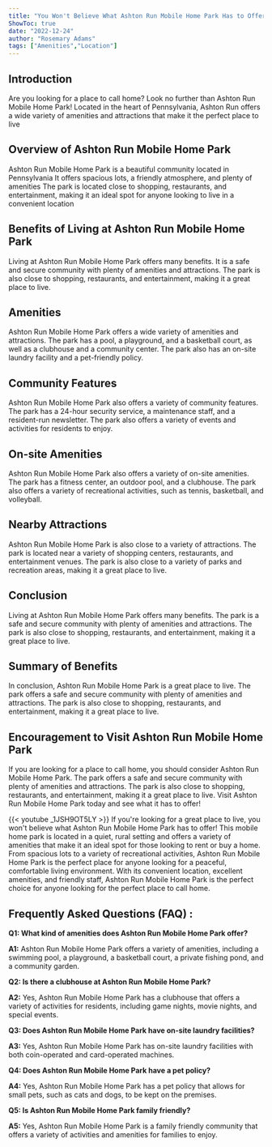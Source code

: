 ```yaml
---
title: "You Won't Believe What Ashton Run Mobile Home Park Has to Offer!"
ShowToc: true 
date: "2022-12-24"
author: "Rosemary Adams" 
tags: ["Amenities","Location"]
---
```

## Introduction
Are you looking for a place to call home? Look no further than Ashton Run Mobile Home Park! Located in the heart of Pennsylvania, Ashton Run offers a wide variety of amenities and attractions that make it the perfect place to live

## Overview of Ashton Run Mobile Home Park
Ashton Run Mobile Home Park is a beautiful community located in Pennsylvania It offers spacious lots, a friendly atmosphere, and plenty of amenities The park is located close to shopping, restaurants, and entertainment, making it an ideal spot for anyone looking to live in a convenient location

## Benefits of Living at Ashton Run Mobile Home Park
Living at Ashton Run Mobile Home Park offers many benefits. It is a safe and secure community with plenty of amenities and attractions. The park is also close to shopping, restaurants, and entertainment, making it a great place to live.

## Amenities
Ashton Run Mobile Home Park offers a wide variety of amenities and attractions. The park has a pool, a playground, and a basketball court, as well as a clubhouse and a community center. The park also has an on-site laundry facility and a pet-friendly policy.

## Community Features
Ashton Run Mobile Home Park also offers a variety of community features. The park has a 24-hour security service, a maintenance staff, and a resident-run newsletter. The park also offers a variety of events and activities for residents to enjoy.

## On-site Amenities
Ashton Run Mobile Home Park also offers a variety of on-site amenities. The park has a fitness center, an outdoor pool, and a clubhouse. The park also offers a variety of recreational activities, such as tennis, basketball, and volleyball.

## Nearby Attractions
Ashton Run Mobile Home Park is also close to a variety of attractions. The park is located near a variety of shopping centers, restaurants, and entertainment venues. The park is also close to a variety of parks and recreation areas, making it a great place to live.

## Conclusion
Living at Ashton Run Mobile Home Park offers many benefits. The park is a safe and secure community with plenty of amenities and attractions. The park is also close to shopping, restaurants, and entertainment, making it a great place to live.

## Summary of Benefits
In conclusion, Ashton Run Mobile Home Park is a great place to live. The park offers a safe and secure community with plenty of amenities and attractions. The park is also close to shopping, restaurants, and entertainment, making it a great place to live.

## Encouragement to Visit Ashton Run Mobile Home Park
If you are looking for a place to call home, you should consider Ashton Run Mobile Home Park. The park offers a safe and secure community with plenty of amenities and attractions. The park is also close to shopping, restaurants, and entertainment, making it a great place to live. Visit Ashton Run Mobile Home Park today and see what it has to offer!

{{< youtube _1JSH9OT5LY >}} 
If you're looking for a great place to live, you won't believe what Ashton Run Mobile Home Park has to offer! This mobile home park is located in a quiet, rural setting and offers a variety of amenities that make it an ideal spot for those looking to rent or buy a home. From spacious lots to a variety of recreational activities, Ashton Run Mobile Home Park is the perfect place for anyone looking for a peaceful, comfortable living environment. With its convenient location, excellent amenities, and friendly staff, Ashton Run Mobile Home Park is the perfect choice for anyone looking for the perfect place to call home.

## Frequently Asked Questions (FAQ) :
**Q1: What kind of amenities does Ashton Run Mobile Home Park offer?**

**A1:** Ashton Run Mobile Home Park offers a variety of amenities, including a swimming pool, a playground, a basketball court, a private fishing pond, and a community garden.

**Q2: Is there a clubhouse at Ashton Run Mobile Home Park?**

**A2:** Yes, Ashton Run Mobile Home Park has a clubhouse that offers a variety of activities for residents, including game nights, movie nights, and special events.

**Q3: Does Ashton Run Mobile Home Park have on-site laundry facilities?**

**A3:** Yes, Ashton Run Mobile Home Park has on-site laundry facilities with both coin-operated and card-operated machines.

**Q4: Does Ashton Run Mobile Home Park have a pet policy?**

**A4:** Yes, Ashton Run Mobile Home Park has a pet policy that allows for small pets, such as cats and dogs, to be kept on the premises.

**Q5: Is Ashton Run Mobile Home Park family friendly?**

**A5:** Yes, Ashton Run Mobile Home Park is a family friendly community that offers a variety of activities and amenities for families to enjoy.



